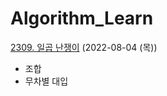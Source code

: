 # Algorithm_Learn
[2309. 일곱 난쟁이](https://www.acmicpc.net/problem/2309) (2022-08-04 (목))
- 조합
- 무차별 대입
